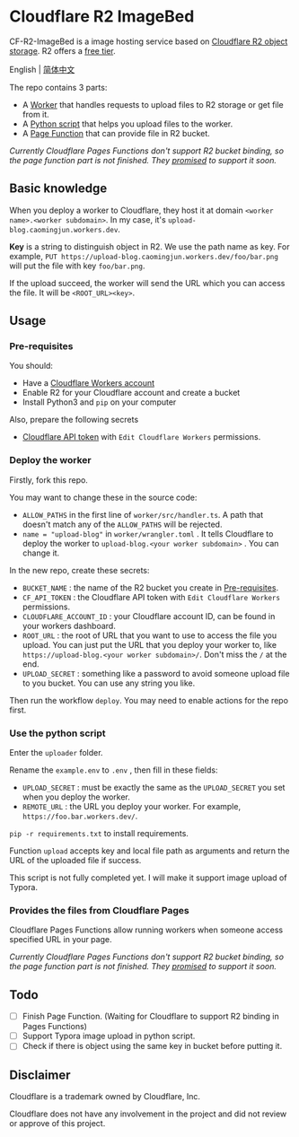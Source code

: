 # Cloudflare R2 ImageBed

CF-R2-ImageBed is a image hosting service based on [Cloudflare R2 object storage](https://developers.cloudflare.com/r2/). R2 offers a [free tier](https://developers.cloudflare.com/r2/platform/pricing/).

English | [简体中文](./README_zh-cn.md)

The repo contains 3 parts:

* A [Worker](./worker) that handles requests to upload files to R2 storage or get file from it.
* A [Python script](./uploader) that helps you upload files to the worker.
* A [Page Function](./page-function) that can provide file in R2 bucket.

*Currently Cloudflare Pages Functions don't support R2 bucket binding, so the page function part is not finished. They [promised](https://blog.cloudflare.com/cloudflare-pages-goes-full-stack/) to support it soon.*

## Basic knowledge

When you deploy a worker to Cloudflare, they host it at domain `<worker name>.<worker subdomain>`. In my case, it's `upload-blog.caomingjun.workers.dev`.

**Key** is a string to distinguish object in R2. We use the path name as key. For example, `PUT https://upload-blog.caomingjun.workers.dev/foo/bar.png` will put the file with key `foo/bar.png`.

If the upload succeed, the worker will send the URL which you can access the file. It will be `<ROOT_URL><key>`.

## Usage

### Pre-requisites

You should:

* Have a [Cloudflare Workers account](https://dash.cloudflare.com/sign-up/workers)
* Enable R2 for your Cloudflare account and create a bucket
* Install Python3 and `pip` on your computer

Also, prepare the following secrets

- [Cloudflare API token](https://developers.cloudflare.com/workers/wrangler/cli-wrangler/authentication/) with `Edit Cloudflare Workers` permissions.

### Deploy the worker

Firstly, fork this repo.

You may want to change these in the source code:

* `ALLOW_PATHS` in the first line of `worker/src/handler.ts`. A path that doesn't match any of the `ALLOW_PATHS` will be rejected.
* `name = "upload-blog"` in `worker/wrangler.toml` . It tells Cloudflare to deploy the worker to `upload-blog.<your worker subdomain>` . You can change it.

In the new repo, create these secrets:

* `BUCKET_NAME` : the name of the R2 bucket you create in [Pre-requisites](#pre-requisites).
* `CF_API_TOKEN` : the Cloudflare API token with `Edit Cloudflare Workers` permissions.
* `CLOUDFLARE_ACCOUNT_ID` : your Cloudflare account ID, can be found in your workers dashboard.
* `ROOT_URL` : the root of URL that you want to use to access the file you upload. You can just put the URL that you deploy your worker to, like `https://upload-blog.<your worker subdomain>/`. Don't miss the `/` at the end.
* `UPLOAD_SECRET` : something like a password to avoid someone upload file to you bucket. You can use any string you like.

Then run the workflow `deploy`. You may need to enable actions for the repo first.

### Use the python script

Enter the `uploader` folder.

Rename the `example.env` to `.env` , then fill in these fields:

* `UPLOAD_SECRET` : must be exactly the same as the `UPLOAD_SECRET` you set when you deploy the worker.
* `REMOTE_URL` : the URL you deploy your worker. For example, `https://foo.bar.workers.dev/`.

`pip -r requirements.txt` to install requirements.

Function `upload` accepts key and local file path as arguments and return the URL of the uploaded file if success.

This script is not fully completed yet. I will make it support image upload of Typora.

### Provides the files from Cloudflare Pages

Cloudflare Pages Functions allow running workers when someone access specified URL in your page.

*Currently Cloudflare Pages Functions don't support R2 bucket binding, so the page function part is not finished. They [promised](https://blog.cloudflare.com/cloudflare-pages-goes-full-stack/) to support it soon.*

## Todo

* [ ] Finish Page Function. (Waiting for Cloudflare to support R2 binding in Pages Functions)
* [ ] Support Typora image upload in python script.
* [ ] Check if there is object using the same key in bucket before putting it.

## Disclaimer

Cloudflare is a trademark owned by Cloudflare, Inc.

Cloudflare does not have any involvement in the project and did not review or approve of this project.